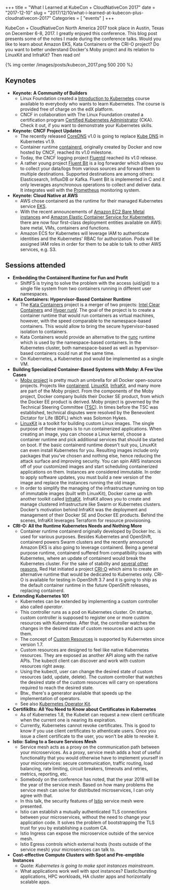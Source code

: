 +++
title = "What I Learned at KubeCon + CloudNativeCon 2017"
date = "2017-12-10"
slug = "2017/12/10/what-i-learned-at-kubecon-plus-cloudnativecon-2017"
Categories = [ "events" ]
+++

KubeCon + CloudNativeCon North America 2017 took place in Austin, Texas on December 6-8, 2017. I greatly enjoyed this conference. This blog post presents some of the notes I made during the conference talks. Would you like to learn about Amazon EKS, Kata Containers or the CRI-O project? Do you want to better understand Docker's Moby project and its relation to LinuxKit and InfraKit? Then read on!

<!--more-->

{% img center /images/posts/kubecon_2017.png 500 200 %}

## Keynotes

* **Keynote: A Community of Builders**
  * Linux Foundation created a [Introduction to Kubernetes](https://www.edx.org/course/introduction-kubernetes-linuxfoundationx-lfs158x) course available to everybody who wants to learn Kubernetes. The course is provided free of charge on the edX platform.
  * CNCF in collaboration with The Linux Foundation created a certification program [Certified Kubernetes Administrator](https://www.cncf.io/certification/expert/) (CKA). Check it out, if you want to demonstrate your Kubernetes skills.
* **Keynote: CNCF Project Updates**
  *  The recently released [CoreDNS](https://coredns.io/) v1.0 is going to replace [Kube DNS](https://github.com/kubernetes/dns) in Kubernetes v1.9.
  * Container runtime [containerd](https://containerd.io/), originally created by Docker and now hosted by CNCF, reached its v1.0 milestone.
  * Today, the CNCF logging project [Fluentd](https://www.fluentd.org/) reached its v1.0 release.
  * A rather young project [Fluent Bit](http://fluentbit.io/) is a log forwarder which allows you to collect your data/logs from various sources and forward them to multiple destinations. Supported destinations are among others: Elasticsearch, InfluxDB or Kafka. Fluent Bit is implemented in C and it only leverages asynchronous operations to collect and deliver data. It integrates well with the [Prometheus](https://prometheus.io/) monitoring system.
* **Keynote: Cloud Native at AWS**
  * AWS chose containerd as the runtime for their managed Kubernetes service [EKS](https://aws.amazon.com/eks/).
  * With the recent announcements of [Amazon EC2 Bare Metal instances](https://aws.amazon.com/about-aws/whats-new/2017/11/announcing-amazon-ec2-bare-metal-instances-preview/) and [Amazon Elastic Container Service for Kubernetes](https://aws.amazon.com/blogs/aws/amazon-elastic-container-service-for-kubernetes/), there are now four first-class deployment entities available on AWS: bare metal, VMs, containers and functions.
  * Amazon ECS for Kubernetes will leverage IAM to authenticate identities and the Kubernetes' RBAC for authorization. Pods will be assigned IAM roles in order for them to be able to talk to other AWS services, e.g. S3.

## Sessions attended

* **Embedding the Containerd Runtime for Fun and Profit**
  * ShiftFS is trying to solve the problem with the access (uid/gid) to a single file system from two containers running in different user namespaces.
* **Kata Containers: Hypervisor-Based Container Runtime**
  * The [Kata Containers](https://katacontainers.io/) project is a merger of two projects: [Intel Clear Containers](https://github.com/clearcontainers/runtime) and [Hyper runV](https://github.com/hyperhq/runv). The goal of the project is to create a container runtime that would run containers as virtual machines, however, with the speed comparable to the namespace-based containers. This would allow to bring the secure hypervisor-based isolation to containers.
  * Kata Containers would provide an alternative to the [runc](https://github.com/opencontainers/runc) runtime which is used by the namespace-based containers. In the Kubernetes cluster, both namespace-based as well as hypervisor-based containers could run at the same time.
  * On Kubernetes, a Kubernetes pod would be implemented as a single VM.
* **Building Specialized Container-Based Systems with Moby: A Few Use Cases**
  * [Moby project](https://blog.docker.com/2017/04/introducing-the-moby-project/) is pretty much an umbrella for all Docker open-source projects. Projects like [containerd](https://github.com/containerd/containerd), [LinuxKit](https://github.com/linuxkit/linuxkit), [InfraKit](https://github.com/docker/infrakit), and many more are part of the Moby project. From the components of the Moby project, Docker company builds their Docker SE product, from which the Docker EE product is derived. Moby project is governed by the Technical Steering Committee ([TSC](https://github.com/moby/tsc)). In times before the TSC was established, technical disputes were resolved by the Benevolent Dictator for Life (BDFL) which was Solomon Hykes.
  * [LinuxKit](https://github.com/linuxkit/linuxkit) is a toolkit for building custom Linux images. The single purpose of these images is to run containerized applications. When creating an image, you can choose a Linux kernel, choose a container runtime and pick additional services that should be started on boot. If the basic containerd runtime doesn't suit you, LinuxKit can even install Kubernetes for you. Resulting images include only packages that you've chosen and nothing else, hence reducing the attack surface and improving security. You can spin AWS instances off of your customized images and start scheduling containerized applications on them. Instances are considered immutable. In order to apply software updates, you must build a new version of the image and replace the instances running the old image.
  * In order to simplify the managing of the infrastructure running on top of immutable images (built with LinuxKit), Docker came up with another toolkit called [InfraKit](https://github.com/docker/infrakit.git). InfraKit allows you to create and manage clustered infrastructure like Swarm or Kubernetes clusters. Docker's motivation behind InfraKit was the deployment and management of their Docker SE and Docker EE products. Behind the scenes, InfraKit leverages Terraform for resource provisioning.
* **CRI-O: All the Runtime Kubernetes Needs and Nothing More**
  * Container runtime containerd originally developed by Docker Inc. is used for various purposes. Besides Kubernetes and OpenShift, containerd powers Swarm clusters and the recently announced Amazon EKS is also going to leverage containerd. Being a general purpose runtime, containerd suffered from compatibility issues with Kubernetes, where an update of containerd would break the Kubernetes cluster. For the sake of stability and [several other reasons](http://www.projectatomic.io/blog/2017/06/6-reasons-why-cri-o-is-the-best-runtime-for-kubernetes/), Red Hat initiated a project [CRI-O](http://cri-o.io/) which aims to create an alternative runtime that would be dedicated to Kubernetes only. CRI-O is available for testing in OpenShift 3.7 and it is going to ship as the default container runtime in the future OpenShift releases, replacing containerd.
* **Extending Kubernetes 101**
  * Kubernetes can be extended by implementing a custom controller also called *operator*.
  * This controller runs as a pod on Kubernetes cluster. On startup, custom controller is supposed to register one or more custom resources with Kubernetes. After that, the controller watches the changes in the desired state of custom resources and acts upon them.
  * The concept of [Custom Resources](https://kubernetes.io/docs/concepts/api-extension/custom-resources/) is supported by Kubernetes since version 1.7.
  * Custom resources are designed to feel like native Kubernetes resources. They are exposed as another API along with the native APIs. The kubectl client can discover and work with custom resources right away.
  * Using the kubectl, user can change the desired state of custom resources (add, update, delete). The custom controller that watches the desired state of the custom resources will carry on operations required to reach the desired state.
  * Btw., there's a generator available that speeds up the implementation of operators.
  * See also [Kubernetes Operator Kit](https://github.com/rook/operator-kit).
* **Certifik8ts: All You Need to Know about Certificates in Kubernetes**
  * As of Kubernetes 1.8, the Kubelet can request a new client certificate when the current one is nearing its expiration.
  * Currently, Kubernetes cannot revoke certificates. This is good to know if you use client certificates to athenticate users. Once you issue a client certificate to the user, you won't be able to revoke it.
* **Istio: Saling to a Secure Services Mesh**
  * Service mesh acts as a proxy on the communication path between your microservices. As a proxy, service mesh adds a host of useful functionality that you would otherwise have to implement yourself in your microservices: secure communication, traffic routing, load balancing, rate limiting, circuit breakers, timeouts and retries, metrics, reporting, etc.
  * Somebody on the conference has noted, that the year 2018 will be the year of the service mesh. Based on how many problems the service mesh can solve for distributed microservices, I can only agree with that.
  * In this talk, the security features of [Istio](https://istio.io/) service mesh were presented.
  * Istio can establish a mutually authenticated TLS connections between your microservices, without the need to change your application code. It solves the problem of bootstrapping the TLS trust for you by establishing a custom CA.
  * Istio Ingress can expose the microservice outside of the service mesh.
  * Istio Egress controls which external hosts (hosts outside of the service mesh) your microservices can talk to.
* **Cost-effective Compute Clusters with Spot and Pre-emptible Instances**
  * Quote: *Kubernetes is going to make spot instances mainstream*.
  * What applications work well with spot instances? Elastic/bursting applications, HPC workloads, HA cluster apps and horizontally scalable apps.
